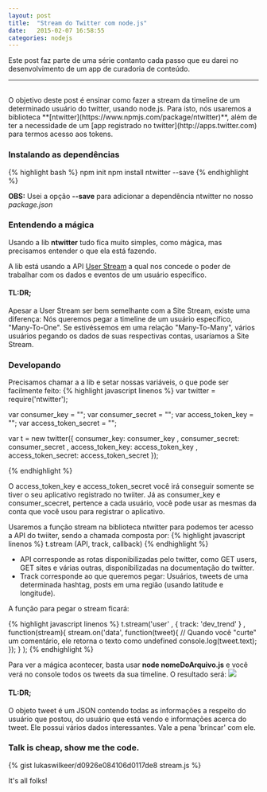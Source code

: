 ```yaml
---
layout: post
title:  "Stream do Twitter com node.js"
date:   2015-02-07 16:58:55
categories: nodejs
---
```

Este post faz parte de uma série contanto cada passo que eu darei no desenvolvimento de um app de curadoria de conteúdo.

----------------------------------
<br />
O objetivo deste post é ensinar como fazer a stream da timeline de um determinado usuário do twitter, usando node.js. Para isto, nós usaremos a biblioteca **[ntwitter](https://www.npmjs.com/package/ntwitter)**, além de ter a necessidade de um [app registrado no twitter](http://apps.twitter.com) para termos acesso aos tokens.

### Instalando as dependências
{% highlight bash %}
npm init
npm install ntwitter --save
{% endhighlight %}

**OBS:** Usei a opção **--save** para adicionar a dependência ntwitter no nosso *package.json*

### Entendendo a mágica
Usando a lib **ntwitter** tudo fica muito simples, como mágica, mas precisamos entender o que ela está fazendo.

A lib está usando a API [User Stream](https://dev.twitter.com/streaming/userstreams) a qual nos concede o poder de trabalhar com os dados e eventos de um usuário específico.

#### TL:DR;

Apesar a User Stream ser bem semelhante com a Site Stream, existe uma diferença: Nós queremos pegar a timeline de um usuário específico, "Many-To-One". Se estivéssemos em uma relação "Many-To-Many", vários usuários pegando os dados de suas respectivas contas, usaríamos a Site Stream.

### Developando

Precisamos chamar a a lib e setar nossas variáveis, o que pode ser facilmente feito:
{% highlight javascript linenos %}
var twitter = require('ntwitter');

var consumer_key = "";
var consumer_secret = "";
var access_token_key = "";
var access_token_secret = "";

var t = new twitter({
  consumer_key: consumer_key
  , consumer_secret: consumer_secret
  , access_token_key: access_token_key
  , access_token_secret: access_token_secret
});

{% endhighlight %}

O access_token_key e access_token_secret você irá conseguir somente se tiver o seu aplicativo registrado no twiiter. Já as consumer_key e consumer_scecret, pertence a cada usuário, você pode usar as mesmas da conta que você usou para registrar o aplicativo.

Usaremos a função stream na biblioteca ntwitter para podemos ter acesso a API do twiiter, sendo a chamada composta por:
{% highlight javascript linenos %}
t.stream (API, track, callback)
{% endhighlight %}

* API corresponde as rotas disponibilizadas pelo twitter, como GET users, GET sites e várias outras, disponibilizadas na documentação do twitter.
* Track corresponde ao que queremos pegar: Usuários, tweets de uma determinada hashtag, posts em uma região (usando latitude e longitude).

A função para pegar o stream ficará:

{% highlight javascript linenos %}
t.stream('user'
  , { track: 'dev_trend' }
  , function(stream){
    stream.on('data', function(tweet){
      // Quando você "curte" um comentário, ele retorna o texto como undefined
      console.log(tweet.text);
    });
  }
);
{% endhighlight %}

Para ver a mágica acontecer, basta usar **node nomeDoArquivo.js** e você verá no console todos os tweets da sua timeline. 
O resultado será:
![](https://dl-web.dropbox.com/get/Public/teste%20stream%20nodejs.png?_subject_uid=96668646&w=AABjdrU-feeZeFfLN4l5A738ocvFj1o3m7jqJusCpUOnHg)

#### TL:DR;
O objeto tweet é um JSON contendo todas as informações a respeito do usuário que postou, do usuário que está vendo e informações acerca do tweet. Ele possui vários dados interessantes. Vale a pena 'brincar' com ele.

### Talk is cheap, show me the code.

{% gist lukaswilkeer/d0926e084106d0117de8 stream.js %}

It's all folks!
